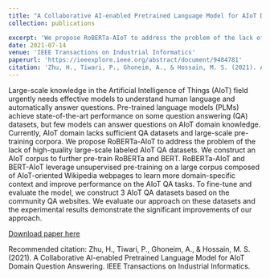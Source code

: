 ```yaml
---
title: "A Collaborative AI-enabled Pretrained Language Model for AIoT Domain Question Answering"
collection: publications

excerpt: 'We propose RoBERTa-AIoT to address the problem of the lack of high-quality large-scale labeled AIoT QA datasets.' 
date: 2021-07-14
venue: 'IEEE Transactions on Industrial Informatics'
paperurl: 'https://ieeexplore.ieee.org/abstract/document/9484781'
citation: 'Zhu, H., Tiwari, P., Ghoneim, A., & Hossain, M. S. (2021). A Collaborative AI-enabled Pretrained Language Model for AIoT Domain Question Answering. IEEE Transactions on Industrial Informatics.'
---
```

Large-scale knowledge in the Artificial Intelligence of Things (AIoT) field urgently needs effective models to understand human language and automatically answer questions. Pre-trained language models (PLMs) achieve state-of-the-art performance on some question answering (QA) datasets, but few models can answer questions on AIoT domain knowledge. Currently, AIoT domain lacks sufficient QA datasets and large-scale pre-training corpora. We propose RoBERTa-AIoT to address the problem of the lack of high-quality large-scale labeled AIoT QA datasets. We construct an AIoT corpus to further pre-train RoBERTa and BERT. RoBERTa-AIoT and BERT-AIoT leverage unsupervised pre-training on a large corpus composed of AIoT-oriented Wikipedia webpages to learn more domain-specific context and improve performance on the AIoT QA tasks. To fine-tune and evaluate the model, we construct 3 AIoT QA datasets based on the community QA websites. We evaluate our approach on these datasets and the experimental results demonstrate the significant improvements of our approach.

[Download paper here](https://github.com/prayagtiwari/prayagtiwari.github.io/tree/master/files/TII.pdf)

Recommended citation:  Zhu, H., Tiwari, P., Ghoneim, A., & Hossain, M. S. (2021). A Collaborative AI-enabled Pretrained Language Model for AIoT Domain Question Answering. IEEE Transactions on Industrial Informatics.
